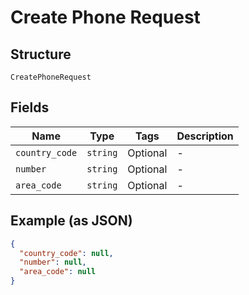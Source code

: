 
# Create Phone Request

## Structure

`CreatePhoneRequest`

## Fields

| Name | Type | Tags | Description |
|  --- | --- | --- | --- |
| `country_code` | `string` | Optional | - |
| `number` | `string` | Optional | - |
| `area_code` | `string` | Optional | - |

## Example (as JSON)

```json
{
  "country_code": null,
  "number": null,
  "area_code": null
}
```

